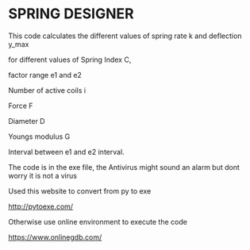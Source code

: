 # SPRING DESIGNER

This code calculates the different values of spring rate k and deflection y_max

for different values of Spring Index C, 

factor range e1 and e2

Number of active coils i

Force F 

Diameter D

Youngs modulus G

Interval between e1 and e2 interval.

The code is in the exe file, the Antivirus might sound an alarm but dont worry it is not a virus


Used this website to convert from py to exe

http://pytoexe.com/

Otherwise use online environment to execute the code

https://www.onlinegdb.com/
